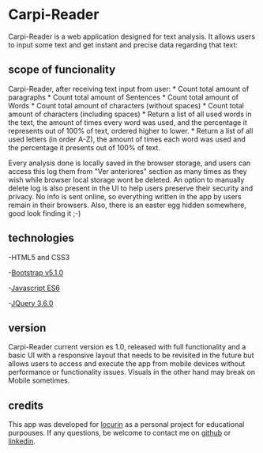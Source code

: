 # Carpi-Reader

Carpi-Reader is a web application designed for text analysis. It allows users to input some text and get instant and precise data regarding that text: 

## scope of funcionality

Carpi-Reader, after receiving text input from user:
    * Count total amount of paragraphs
    * Count total amount of Sentences
    * Count total amount of Words
    * Count total amount of characters (without spaces)
    * Count total amount of characters (including spaces)
    * Return a list of all used words in the text, the amount of times every
      word was used, and the percentage it represents out of 100% of text, ordered
      higher to lower.
    * Return a list of all used letters (in order A-Z), the amount of times 
      each word was used and the percentage it presents out of 100% of text.

Every analysis done is locally saved in the browser storage, and users can access this log them from "Ver anteriores" section as many times as they wish while browser local storage wont be deleted. An option to manually delete log is also present in the UI to help users preserve their security and privacy.
No info is sent online, so everything written in the app by users remain in their browsers.
Also, there is an easter egg hidden somewhere, good look finding it ;-)

## technologies

-HTML5 and CSS3

-[Bootstrap v5.1.0](https://getbootstrap.com/)

-[Javascript ES6](https://www.javascript.com/)

-[JQuery 3.6.0](https://jquery.com/)

## version

Carpi-Reader current version es 1.0, released with full functionality and a basic UI with a responsive layout that needs to be revisited in the future but allows users to access and execute the app from mobile devices without performance or functionality issues. Visuals in the other hand may break on Mobile sometimes.

## credits

This app was developed for [locurin](https://github.com/locurin) as a personal project for educational purpouses. If any questions, be welcome to contact me on [github](https://github.com/locurin) or [linkedin](https://www.linkedin.com/in/matiasfefernandez/).



